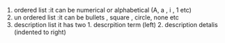   1. ordered list :it can be numerical or alphabetical (A, a , i , 1 etc)
  2. un ordered list :it can be bullets , square , circle, none etc
  3. description list it has two 1. descrpition term (left) 2. description detalis (indented to right)
